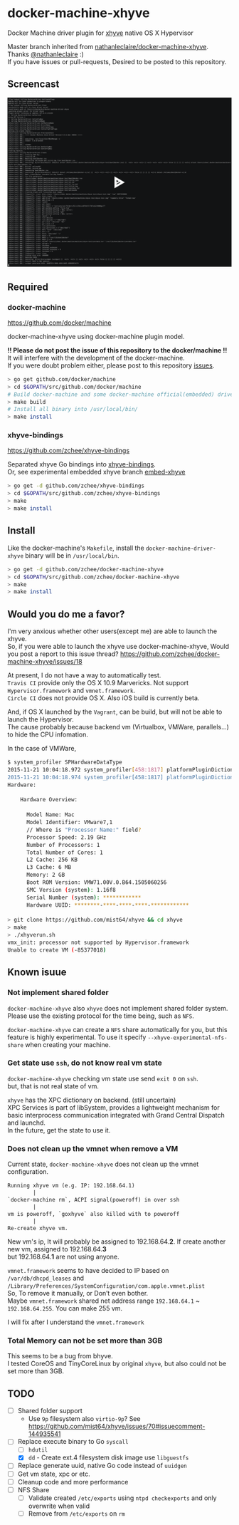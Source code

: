 # docker-machine-xhyve

Docker Machine driver plugin for [xhyve](https://github.com/mist64/xhyve) native OS X Hypervisor

Master branch inherited from [nathanleclaire/docker-machine-xhyve](https://github.com/nathanleclaire/docker-machine-xhyve). Thanks [@nathanleclaire](https://github.com/nathanleclaire) :)  
If you have issues or pull-requests, Desired to be posted to this repository.


## Screencast
[![asciicast](imgs/launch.png)](https://asciinema.org/a/29930)


## Required

### docker-machine
https://github.com/docker/machine

docker-machine-xhyve using docker-machine plugin model.

**!! Please do not post the issue of this repository to the docker/machine !!**  
It will interfere with the development of the docker-machine.  
If you were doubt problem either, please post to this repository [issues](https://github.com/zchee/docker-machine-xhyve/issues).

```bash
> go get github.com/docker/machine
> cd $GOPATH/src/github.com/docker/machine
# Build docker-machine and some docker-machine official(embedded) driver binary
> make build
# Install all binary into /usr/local/bin/
> make install
```

### xhyve-bindings
https://github.com/zchee/xhyve-bindings

Separated xhyve Go bindings into [xhyve-bindings](https://github.com/zchee/xhyve-bindings).  
Or, see experimental embedded xhyve branch [embed-xhyve](https://github.com/zchee/docker-machine-xhyve/tree/embed-xhyve)

```bash
> go get -d github.com/zchee/xhyve-bindings
> cd $GOPATH/src/github.com/zchee/xhyve-bindings
> make
> make install
```

## Install

Like the docker-machine's `Makefile`, install the `docker-machine-driver-xhyve` binary will be in `/usr/local/bin`.  

```bash
> go get -d github.com/zchee/docker-machine-xhyve
> cd $GOPATH/src/github.com/zchee/docker-machine-xhyve
> make
> make install
```


## Would you do me a favor?
I'm very anxious whether other users(except me) are able to launch the xhyve.  
So, if you were able to launch the xhyve use docker-machine-xhyve, Would you post a report to this issue thread?
https://github.com/zchee/docker-machine-xhyve/issues/18

At present, I do not have a way to automatically test.  
`Travis CI` provide only the OS X 10.9 Marvericks. Not support `Hypervisor.framework` and `vmnet.framework`.  
`Circle CI` does not provide OS X. Also iOS build is currently beta.

And, if OS X launched by the `Vagrant`, can be build, but will not be able to launch the Hypervisor.  
The cause probably because backend vm (Virtualbox, VMWare, parallels...) to hide the CPU infomation.

In the case of VMWare,
```bash
$ system_profiler SPHardwareDataType
2015-11-21 10:04:18.972 system_profiler[458:1817] platformPluginDictionary: Can't get X86PlatformPlugin, return value 0
2015-11-21 10:04:18.974 system_profiler[458:1817] platformPluginDictionary: Can't get X86PlatformPlugin, return value 0
Hardware:

    Hardware Overview:

      Model Name: Mac
      Model Identifier: VMware7,1
      // Where is "Processor Name:" field?
      Processor Speed: 2.19 GHz
      Number of Processors: 1
      Total Number of Cores: 1
      L2 Cache: 256 KB
      L3 Cache: 6 MB
      Memory: 2 GB
      Boot ROM Version: VMW71.00V.0.B64.1505060256
      SMC Version (system): 1.16f8
      Serial Number (system): ************
      Hardware UUID: ********-****-****-****-************

> git clone https://github.com/mist64/xhyve && cd xhyve
> make
> ./xhyverun.sh
vmx_init: processor not supported by Hypervisor.framework
Unable to create VM (-85377018)
```


## Known isuue

### Not implement shared folder
`docker-machine-xhyve` also `xhyve` does not implement shared folder system.  
Please use the existing protocol for the time being, such as `NFS`.

`docker-machine-xhyve` can create a `NFS` share automatically for you, but this feature
is highly experimental. To use it specify `--xhyve-experimental-nfs-share` when creating your
machine.

### Get state use `ssh`, do not know real vm state
`docker-machine-xhyve` checking vm state use send `exit 0` on `ssh`.  
but, that is not real state of vm.  

`xhyve` has the XPC dictionary on backend. (still uncertain)  
XPC Services is part of libSystem, provides a lightweight mechanism for basic interprocess communication integrated with Grand Central Dispatch and launchd.  
In the future, get the state to use it.

### Does not clean up the vmnet when remove a VM
Current state, `docker-machine-xhyve` does not clean up the vmnet configuration.  

```
Running xhyve vm (e.g. IP: 192.168.64.1)
        |
`docker-machine rm`, ACPI signal(poweroff) in over ssh
        |
vm is poweroff, `goxhyve` also killed with to poweroff
        |
Re-create xhyve vm.
```
New vm's ip, It will probably be assigned to 192.168.64.**2**. If create another new vm, assigned to 192.168.64.**3**  
but 192.168.64.**1** are not using anyone.

`vmnet.framework` seems to have decided to IP based on `/var/db/dhcpd_leases` and `/Library/Preferences/SystemConfiguration/com.apple.vmnet.plist`  
So, To remove it manually, or Don’t even bother.  
Maybe `vmnet.framework` shared net address range `192.168.64.1` ~ `192.168.64.255`. You can make 255 vm.

I will fix after I understand the `vmnet.framework`

### Total Memory can not be set more than 3GB
This seems to be a bug from bhyve.  
I tested CoreOS and TinyCoreLinux by original `xhyve`,  but also could not be set more than 3GB.  


## TODO

- [ ] Shared folder support
  - Use `9p` filesystem also `virtio-9p`? See https://github.com/mist64/xhyve/issues/70#issuecomment-144935541
- [ ] Replace execute binary to Go `syscall`
    - [ ] `hdutil`
    - [x]  `dd`
      - Create ext.4 filesystem disk image use `libguestfs`
- [ ] Replace generate uuid, native Go code instead of `uuidgen`
- [ ] Get vm state, xpc or etc.
- [ ] Cleanup code and more performance
- [ ] NFS Share
    - [ ] Validate created `/etc/exports` using `ntpd checkexports` and only overwrite when valid
    - [ ] Remove from `/etc/exports` on `rm`
